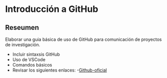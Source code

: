 # Introducción a GitHub


## Reseumen

Elaborar una guia básica de uso de GitHub para comunicación de proyectos de investigación.
- Incluir sintaxsis GitHub
- Uso de VSCode
- Comandos básicos
- Revisar los siguientes enlaces:
  -[Github-oficial](https://docs.github.com/en/get-started/writing-on-github/getting-started-with-writing-and-formatting-on-github/basic-writing-and-formatting-syntax)
